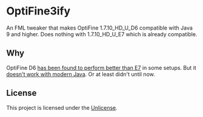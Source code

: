 # OptiFine3ify

An FML tweaker that makes OptiFine 1.7.10_HD_U_D6 compatible with Java 9 and higher. Does nothing with 1.7.10_HD_U_E7 which is already compatible.

## Why

OptiFine D6 [has been found to perform better than E7](https://gist.github.com/makamys/7cb74cd71d93a4332d2891db2624e17c#1-fastcraft-and-optifine-peculiarities) in some setups. But it [doesn't work with modern Java](https://github.com/GTNewHorizons/lwjgl3ify/issues/47). Or at least didn't until now.

## License

This project is licensed under the [Unlicense](UNLICENSE).
